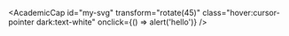 <AcademicCap
id="my-svg"
transform="rotate(45)"
class="hover:cursor-pointer dark:text-white"
onclick={() => alert('hello')}
/>
